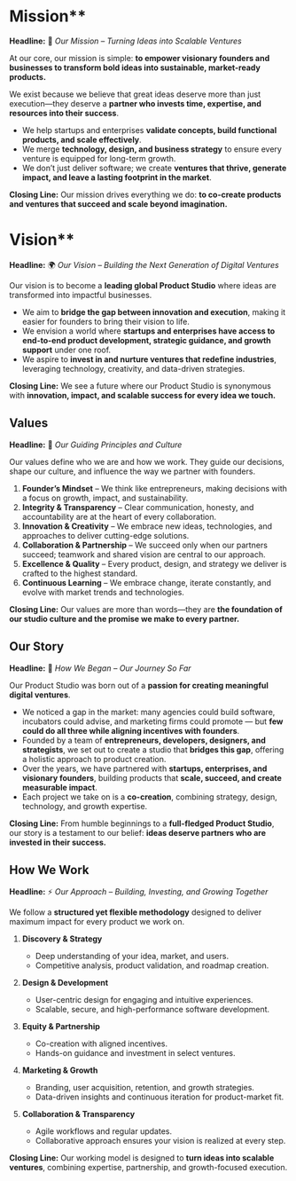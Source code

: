 #  Mission**

**Headline:**
🎯 *Our Mission – Turning Ideas into Scalable Ventures*

At our core, our mission is simple: **to empower visionary founders and businesses to transform bold ideas into sustainable, market-ready products.**

We exist because we believe that great ideas deserve more than just execution—they deserve a **partner who invests time, expertise, and resources into their success**.

* We help startups and enterprises **validate concepts, build functional products, and scale effectively**.
* We merge **technology, design, and business strategy** to ensure every venture is equipped for long-term growth.
* We don’t just deliver software; we create **ventures that thrive, generate impact, and leave a lasting footprint in the market**.

**Closing Line:**
Our mission drives everything we do: **to co-create products and ventures that succeed and scale beyond imagination.**

# Vision**

**Headline:**
🌍 *Our Vision – Building the Next Generation of Digital Ventures*

Our vision is to become a **leading global Product Studio** where ideas are transformed into impactful businesses.

* We aim to **bridge the gap between innovation and execution**, making it easier for founders to bring their vision to life.
* We envision a world where **startups and enterprises have access to end-to-end product development, strategic guidance, and growth support** under one roof.
* We aspire to **invest in and nurture ventures that redefine industries**, leveraging technology, creativity, and data-driven strategies.

**Closing Line:**
We see a future where our Product Studio is synonymous with **innovation, impact, and scalable success for every idea we touch.**

## **Values**

**Headline:**
💎 *Our Guiding Principles and Culture*

Our values define who we are and how we work. They guide our decisions, shape our culture, and influence the way we partner with founders.

1. **Founder’s Mindset** – We think like entrepreneurs, making decisions with a focus on growth, impact, and sustainability.
2. **Integrity & Transparency** – Clear communication, honesty, and accountability are at the heart of every collaboration.
3. **Innovation & Creativity** – We embrace new ideas, technologies, and approaches to deliver cutting-edge solutions.
4. **Collaboration & Partnership** – We succeed only when our partners succeed; teamwork and shared vision are central to our approach.
5. **Excellence & Quality** – Every product, design, and strategy we deliver is crafted to the highest standard.
6. **Continuous Learning** – We embrace change, iterate constantly, and evolve with market trends and technologies.

**Closing Line:**
Our values are more than words—they are **the foundation of our studio culture and the promise we make to every partner.**

## **Our Story**

**Headline:**
📖 *How We Began – Our Journey So Far*

Our Product Studio was born out of a **passion for creating meaningful digital ventures**.

* We noticed a gap in the market: many agencies could build software, incubators could advise, and marketing firms could promote — but **few could do all three while aligning incentives with founders**.
* Founded by a team of **entrepreneurs, developers, designers, and strategists**, we set out to create a studio that **bridges this gap**, offering a holistic approach to product creation.
* Over the years, we have partnered with **startups, enterprises, and visionary founders**, building products that **scale, succeed, and create measurable impact**.
* Each project we take on is a **co-creation**, combining strategy, design, technology, and growth expertise.

**Closing Line:**
From humble beginnings to a **full-fledged Product Studio**, our story is a testament to our belief: **ideas deserve partners who are invested in their success.**

## **How We Work**

**Headline:**
⚡ *Our Approach – Building, Investing, and Growing Together*

We follow a **structured yet flexible methodology** designed to deliver maximum impact for every product we work on.

1. **Discovery & Strategy**

   * Deep understanding of your idea, market, and users.
   * Competitive analysis, product validation, and roadmap creation.

2. **Design & Development**

   * User-centric design for engaging and intuitive experiences.
   * Scalable, secure, and high-performance software development.

3. **Equity & Partnership**

   * Co-creation with aligned incentives.
   * Hands-on guidance and investment in select ventures.

4. **Marketing & Growth**

   * Branding, user acquisition, retention, and growth strategies.
   * Data-driven insights and continuous iteration for product-market fit.

5. **Collaboration & Transparency**

   * Agile workflows and regular updates.
   * Collaborative approach ensures your vision is realized at every step.

**Closing Line:**
Our working model is designed to **turn ideas into scalable ventures**, combining expertise, partnership, and growth-focused execution.
